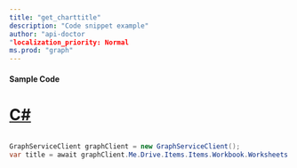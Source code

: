 ```yaml
---
title: "get_charttitle"
description: "Code snippet example" 
author: "api-doctor
"localization_priority: Normal
ms.prod: "graph"
--- 
```

#### Sample Code
# [C#](#tab/Csharp)

```C#

GraphServiceClient graphClient = new GraphServiceClient();
var title = await graphClient.Me.Drive.Items.Items.Workbook.Worksheets.Worksheets.Charts.Charts.Title.Request().GetAsync();

```